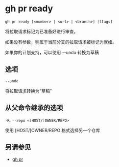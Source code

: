 # gh pr ready

```
gh pr ready [<number> | <url> | <branch>] [flags]
```

将拉取请求标记为已准备好进行审查。

如果没有参数，则属于当前分支的拉取请求被标记为就绪。

如果你的计划支持，可以使用 --undo 转换为草稿

## 选项

`--undo`

将拉取请求转换为“草稿”

## 从父命令继承的选项

`-R`, `--repo <[HOST/]OWNER/REPO>`

使用 [HOST/]OWNER/REPO 格式选择另一个仓库

## 另请参见

- [gh pr](/gh_pr)